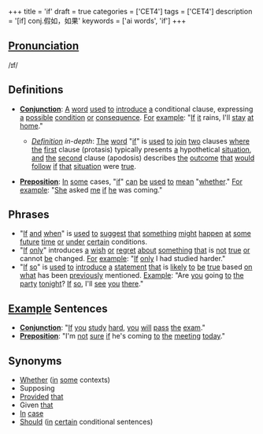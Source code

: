 +++
title = 'if'
draft = true
categories = ['CET4']
tags = ['CET4']
description = '[if] conj.假如，如果'
keywords = ['ai words', 'if']
+++

## [Pronunciation](/post/pronunciation/)
/ɪf/

## Definitions
- **[Conjunction](/post/conjunction/)**: [A](/post/a/) [word](/post/word/) [used](/post/used/) [to](/post/to/) [introduce](/post/introduce/) [a](/post/a/) conditional clause, expressing [a](/post/a/) [possible](/post/possible/) [condition](/post/condition/) [or](/post/or/) [consequence](/post/consequence/). [For](/post/for/) [example](/post/example/): "[If](/post/if/) [it](/post/it/) rains, I'll [stay](/post/stay/) [at](/post/at/) [home](/post/home/)."
  - *[Definition](/post/definition/) in-depth*: [The](/post/the/) [word](/post/word/) "[if](/post/if/)" is [used](/post/used/) [to](/post/to/) [join](/post/join/) [two](/post/two/) clauses [where](/post/where/) [the](/post/the/) [first](/post/first/) clause (protasis) typically presents [a](/post/a/) hypothetical [situation](/post/situation/), [and](/post/and/) [the](/post/the/) [second](/post/second/) clause (apodosis) describes [the](/post/the/) [outcome](/post/outcome/) [that](/post/that/) [would](/post/would/) [follow](/post/follow/) [if](/post/if/) [that](/post/that/) [situation](/post/situation/) were [true](/post/true/). 

- **[Preposition](/post/preposition/)**: [In](/post/in/) [some](/post/some/) cases, "[if](/post/if/)" [can](/post/can/) [be](/post/be/) [used](/post/used/) [to](/post/to/) [mean](/post/mean/) "[whether](/post/whether/)." [For](/post/for/) [example](/post/example/): "[She](/post/she/) asked [me](/post/me/) [if](/post/if/) [he](/post/he/) was coming."

## Phrases
- "[If](/post/if/) [and](/post/and/) [when](/post/when/)" is [used](/post/used/) [to](/post/to/) [suggest](/post/suggest/) [that](/post/that/) [something](/post/something/) [might](/post/might/) [happen](/post/happen/) [at](/post/at/) [some](/post/some/) [future](/post/future/) [time](/post/time/) [or](/post/or/) [under](/post/under/) [certain](/post/certain/) conditions.
- "[If](/post/if/) [only](/post/only/)" introduces [a](/post/a/) [wish](/post/wish/) [or](/post/or/) [regret](/post/regret/) [about](/post/about/) [something](/post/something/) [that](/post/that/) is [not](/post/not/) [true](/post/true/) [or](/post/or/) cannot [be](/post/be/) changed. [For](/post/for/) [example](/post/example/): "[If](/post/if/) [only](/post/only/) I had studied harder."
- "[If](/post/if/) [so](/post/so/)" is [used](/post/used/) [to](/post/to/) [introduce](/post/introduce/) [a](/post/a/) [statement](/post/statement/) [that](/post/that/) is [likely](/post/likely/) [to](/post/to/) [be](/post/be/) [true](/post/true/) based [on](/post/on/) [what](/post/what/) has been [previously](/post/previously/) mentioned. [Example](/post/example/): "Are [you](/post/you/) going [to](/post/to/) [the](/post/the/) [party](/post/party/) [tonight](/post/tonight/)? [If](/post/if/) [so](/post/so/), I'll [see](/post/see/) [you](/post/you/) [there](/post/there/)."

## [Example](/post/example/) Sentences
- **[Conjunction](/post/conjunction/)**: "[If](/post/if/) [you](/post/you/) [study](/post/study/) [hard](/post/hard/), [you](/post/you/) [will](/post/will/) [pass](/post/pass/) [the](/post/the/) [exam](/post/exam/)."
- **[Preposition](/post/preposition/)**: "I'm [not](/post/not/) [sure](/post/sure/) [if](/post/if/) he's coming [to](/post/to/) [the](/post/the/) [meeting](/post/meeting/) [today](/post/today/)."

## Synonyms
- [Whether](/post/whether/) ([in](/post/in/) [some](/post/some/) contexts)
- Supposing
- [Provided](/post/provided/) [that](/post/that/)
- Given [that](/post/that/)
- [In](/post/in/) [case](/post/case/)
- [Should](/post/should/) ([in](/post/in/) [certain](/post/certain/) conditional sentences)
